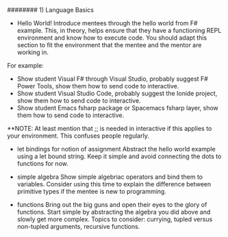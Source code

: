 ######## 1) Language Basics

* Hello World!
Introduce mentees through the hello world from F# example. This, in theory, helps ensure that they have a functioning REPL environment and know how to execute code. You should adapt this section to fit the environment that the mentee and the mentor are working in.

For example:
  - Show student Visual F# through Visual Studio, probably suggest F# Power Tools, show them how to send code to interactive.
  - Show student Visual Studio Code, probably suggest the Ionide project, show them how to send code to interactive.
  - Show student Emacs fsharp package or Spacemacs fsharp layer, show them how to send code to interactive.

**NOTE: At least mention that ;; is needed in interactive if this applies to your environment. This confuses people regularly.

* let bindings for notion of assignment
Abstract the hello world example using a let bound string. Keep it simple and avoid connecting the dots to functions for now.

* simple algebra 
Show simple algebriac operators and bind them to variables. Consider using this time to explain the difference between primitive types if the mentee is new to programming.

* functions
Bring out the big guns and open their eyes to the glory of functions. Start simple by abstracting the algebra you did above and slowly get more complex. Topics to consider: currying, tupled versus non-tupled arguments, recursive functions. 
